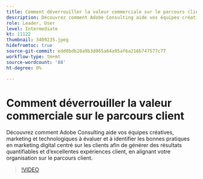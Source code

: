 ```yaml
---
title: Comment déverrouiller la valeur commerciale sur le parcours client
description: Découvrez comment Adobe Consulting aide vos équipes créatives, marketing et technologiques à évaluer et à identifier les bonnes pratiques en marketing digital centré sur les clients afin de générer des résultats quantifiables et d’excellentes expériences client, en alignant votre organisation sur le parcours client.
role: Leader, User
level: Intermediate
kt: 11122
thumbnail: 3409235.jpeg
hidefromtoc: true
source-git-commit: edd0bdb28a9b3d065a64a95af6a216b747577c77
workflow-type: tm+mt
source-wordcount: '88'
ht-degree: 0%

---
```


# Comment déverrouiller la valeur commerciale sur le parcours client

Découvrez comment Adobe Consulting aide vos équipes créatives, marketing et technologiques à évaluer et à identifier les bonnes pratiques en marketing digital centré sur les clients afin de générer des résultats quantifiables et d’excellentes expériences client, en alignant votre organisation sur le parcours client.

>[!VIDEO](https://video.tv.adobe.com/v/3409235/?quality=12&learn=on)
